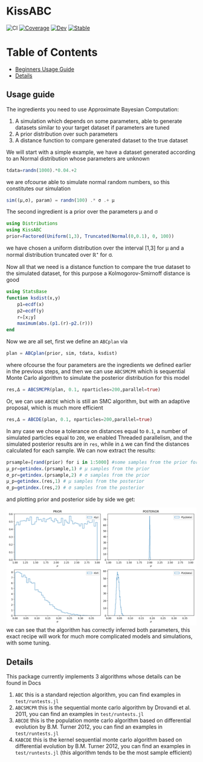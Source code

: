 # KissABC
![CI](https://github.com/francescoalemanno/KissABC.jl/workflows/CI/badge.svg?branch=master)
[![Coverage](https://codecov.io/gh/francescoalemanno/KissABC.jl/branch/master/graph/badge.svg)](https://codecov.io/gh/francescoalemanno/KissABC.jl)
[![Dev](https://img.shields.io/badge/docs-dev-blue.svg)](https://francescoalemanno.github.io/KissABC.jl/dev)
[![Stable](https://img.shields.io/badge/docs-stable-blue.svg)](https://francescoalemanno.github.io/KissABC.jl/stable/)

Table of Contents
=================

  * [Beginners Usage Guide](#usage-guide)
  * [Details](#details)

## Usage guide

The ingredients you need to use Approximate Bayesian Computation:

1. A simulation which depends on some parameters, able to generate datasets similar to your target dataset if parameters are tuned
1. A prior distribution over such parameters
1. A distance function to compare generated dataset to the true dataset

We will start with a simple example, we have a dataset generated according to an Normal distribution whose parameters are unknown
```julia
tdata=randn(1000).*0.04.+2
```
we are ofcourse able to simulate normal random numbers, so this constitutes our simulation
```julia
sim((μ,σ), param) = randn(100) .* σ .+ μ
```
The second ingredient is a prior over the parameters μ and σ
```julia
using Distributions
using KissABC
prior=Factored(Uniform(1,3), Truncated(Normal(0,0.1), 0, 100))
```
we have chosen a uniform distribution over the interval [1,3] for μ and a normal distribution truncated over ℝ⁺ for σ.

Now all that we need is a distance function to compare the true dataset to the simulated dataset, for this purpose a Kolmogorov-Smirnoff distance is good
```julia
using StatsBase
function ksdist(x,y)
    p1=ecdf(x)
    p2=ecdf(y)
    r=[x;y]
    maximum(abs.(p1.(r)-p2.(r)))
end
```
Now we are all set, first we define an `ABCplan` via

```julia
plan = ABCplan(prior, sim, tdata, ksdist)
```
where ofcourse the four parameters are the ingredients we defined earlier in the previous steps, and then
we can use `ABCSMCPR` which is sequential Monte Carlo algorithm to simulate the posterior distribution for this model
```julia
res,Δ = ABCSMCPR(plan, 0.1, nparticles=200,parallel=true)
```
Or, we can use `ABCDE` which is still an SMC algorithm, but with an adaptive proposal, which is much more efficient
```julia
res,Δ = ABCDE(plan, 0.1, nparticles=200,parallel=true)
```
In any case we chose a tolerance on distances equal to `0.1`, a number of simulated particles equal to `200`, we enabled Threaded parallelism, and the simulated posterior results are in `res`, while in `Δ` we can find the distances calculated for each sample.
We can now extract the results:
```julia
prsample=[rand(prior) for i in 1:5000] #some samples from the prior for comparison
μ_pr=getindex.(prsample,1) # μ samples from the prior
σ_pr=getindex.(prsample,2) # σ samples from the prior
μ_p=getindex.(res,1) # μ samples from the posterior
σ_p=getindex.(res,2) # σ samples from the posterior
```
and plotting prior and posterior side by side we get:

![plots of the Inference Results](images/inf_normaldist.png "Inference Results")
we can see that the algorithm has correctly inferred both parameters, this exact recipe will work for much more complicated models and simulations, with some tuning.

## Details
This package currently implements 3 algorithms whose details can be found in Docs

1. `ABC` this is a standard rejection algorithm, you can find examples in `test/runtests.jl`
1. `ABCSMCPR` this is the sequential monte carlo algorithm by Drovandi et al. 2011, you can find an examples in `test/runtests.jl`
1. `ABCDE` this is the population monte carlo algorithm based on differential evolution by B.M. Turner 2012, you can find an examples in `test/runtests.jl`
1. `KABCDE` this is the kernel sequential monte carlo algorithm based on differential evolution by B.M. Turner 2012, you can find an examples in `test/runtests.jl` (this algorithm tends to be the most sample efficient)
